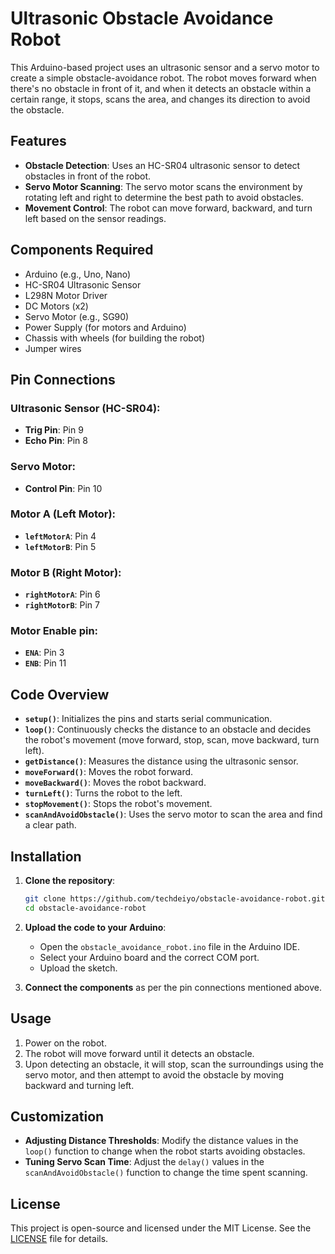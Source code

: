 # Ultrasonic Obstacle Avoidance Robot

This Arduino-based project uses an ultrasonic sensor and a servo motor to create a simple obstacle-avoidance robot. The robot moves forward when there's no obstacle in front of it, and when it detects an obstacle within a certain range, it stops, scans the area, and changes its direction to avoid the obstacle.

## Features

- **Obstacle Detection**: Uses an HC-SR04 ultrasonic sensor to detect obstacles in front of the robot.
- **Servo Motor Scanning**: The servo motor scans the environment by rotating left and right to determine the best path to avoid obstacles.
- **Movement Control**: The robot can move forward, backward, and turn left based on the sensor readings.

## Components Required

- Arduino (e.g., Uno, Nano)
- HC-SR04 Ultrasonic Sensor
- L298N Motor Driver
- DC Motors (x2)
- Servo Motor (e.g., SG90)
- Power Supply (for motors and Arduino)
- Chassis with wheels (for building the robot)
- Jumper wires

## Pin Connections

### Ultrasonic Sensor (HC-SR04):
- **Trig Pin**: Pin 9
- **Echo Pin**: Pin 8

### Servo Motor:
- **Control Pin**: Pin 10

### Motor A (Left Motor):
- **`leftMotorA`**: Pin 4
- **`leftMotorB`**: Pin 5

### Motor B (Right Motor):
- **`rightMotorA`**: Pin 6
- **`rightMotorB`**: Pin 7

### Motor Enable pin:
- **`ENA`**: Pin 3
- **`ENB`**: Pin 11

## Code Overview

- **`setup()`**: Initializes the pins and starts serial communication.
- **`loop()`**: Continuously checks the distance to an obstacle and decides the robot's movement (move forward, stop, scan, move backward, turn left).
- **`getDistance()`**: Measures the distance using the ultrasonic sensor.
- **`moveForward()`**: Moves the robot forward.
- **`moveBackward()`**: Moves the robot backward.
- **`turnLeft()`**: Turns the robot to the left.
- **`stopMovement()`**: Stops the robot's movement.
- **`scanAndAvoidObstacle()`**: Uses the servo motor to scan the area and find a clear path.

## Installation

1. **Clone the repository**:
   ```bash
   git clone https://github.com/techdeiyo/obstacle-avoidance-robot.git
   cd obstacle-avoidance-robot
   ```

2. **Upload the code to your Arduino**:
   - Open the `obstacle_avoidance_robot.ino` file in the Arduino IDE.
   - Select your Arduino board and the correct COM port.
   - Upload the sketch.

3. **Connect the components** as per the pin connections mentioned above.

## Usage

1. Power on the robot.
2. The robot will move forward until it detects an obstacle.
3. Upon detecting an obstacle, it will stop, scan the surroundings using the servo motor, and then attempt to avoid the obstacle by moving backward and turning left.

## Customization

- **Adjusting Distance Thresholds**: Modify the distance values in the `loop()` function to change when the robot starts avoiding obstacles.
- **Tuning Servo Scan Time**: Adjust the `delay()` values in the `scanAndAvoidObstacle()` function to change the time spent scanning.

## License

This project is open-source and licensed under the MIT License. See the [LICENSE](LICENSE) file for details.
